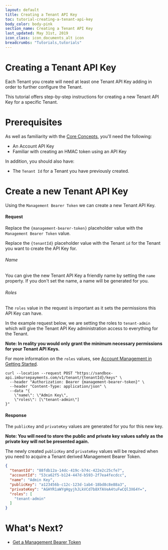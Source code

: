 ```yaml
---
layout: default
title: Creating a Tenant API Key
toc: tutorial-creating-a-tenant-api-key
body_color: body-pink
section_name: Creating a Tenant API Key
last_updated: May 31st, 2019
icon_class: icon_documents_alt icon
breadcrumbs: "Tutorials,tutorials"
---
```

# Creating a Tenant API Key
Each Tenant you create will need at least one Tenant API Key adding in order to further configure the Tenant.

This tutorial offers step-by-step instructions for creating a new Tenant API Key for a specific Tenant.

# Prerequisites
As well as familiarity with the [Core Concepts](/pages/guides/core-concepts), you'll need the following:

- An Account API Key
- Familiar with creating an HMAC token using an API Key

In addition, you should also have:
- The `Tenant Id` for a Tenant you have previously created.

# Create a new Tenant API Key
Using the `Management Bearer Token` we can create a new Tenant API Key.

#### Request
Replace the `{management-bearer-token}` placeholder value with the `Management Bearer Token` value.

Replace the `{tenantId}` placeholder value with the Tenant `id` for the Tenant you want to create the API Key for.

###### Name
You can give the new Tenant API Key a friendly name by setting the `name` property. If you don't set the name, a name will be generated for you. 

###### Roles
The `roles` value in the request is important as it sets the permissions this API Key can have.

In the example request below, we are setting the roles to `tenant-admin` which will give the Tenant API Key administration access to everything for the Tenant.

**Note: In reality you would only grant the minimum necessary permissions for your Tenant API Keys.**

For more information on the `roles` values, see [Account Management in Getting Started](/pages/getting-started/account-management).

```curl
curl --location --request POST "https://sandbox-api.imbursepayments.com/v1/tenant/{tenantId}/keys" \
  --header "Authorization: Bearer {management-bearer-token}" \
  --header "Content-Type: application/json" \
  --data "{
    \"name\": \"Admin Key\",
    \"roles\": [\"tenant-admin\"]
}"
```

#### Response
The `publicKey` and `privateKey` values are generated for you for this new key.

**Note: You will need to store the public and private key values safely as the private key will not be presented again.**

The newly created `publicKey` and `privateKey` values will be required when you need to acquire a Tenant derived Management Bearer Token.

```json
{
  "tenantId": "88fdb12a-14dc-419c-b74c-422e2c25cfe7",
  "accountId": "53ca62f5-b124-447d-b593-2f7ea4fecdcc",
  "name": "Admin Key",
  "publicKey": "a123456b-c12c-123d-1ab4-18bd8c8e88a3",
  "privateKey": "AGHYR1aWYgHgyjhJLkVCd7b8XfAVeA4tuFwCQl3X64Y=",
  "roles": [
    "tenant-admin"
  ]
}
```

# What's Next?
- [Get a Management Bearer Token](/pages/tutorials/get-management-bearer-token)